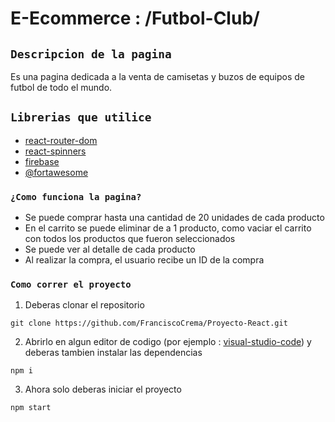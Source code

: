 # E-Ecommerce : /Futbol-Club/

## `Descripcion de la pagina`

Es una pagina dedicada a la venta de camisetas y buzos de equipos de futbol de todo el mundo.

## `Librerias que utilice`

- [react-router-dom](https://www.npmjs.com/package/react-router-dom)
- [react-spinners](https://www.npmjs.com/package/react-spinners)
- [firebase](https://console.firebase.google.com/u/0/)
- [@fortawesome](https://react-icons.github.io/react-icons/icons?name=fa)

### `¿Como funciona la pagina?`

- Se puede comprar hasta una cantidad de 20 unidades de cada producto
- En el carrito se puede eliminar de a 1 producto, como vaciar el carrito con todos los productos que fueron seleccionados
- Se puede ver al detalle de cada producto
- Al realizar la compra, el usuario recibe un ID de la compra

### `Como correr el proyecto`

1. Deberas clonar el repositorio

```
git clone https://github.com/FranciscoCrema/Proyecto-React.git
```

2. Abrirlo en algun editor de codigo (por ejemplo : [visual-studio-code](https://code.visualstudio.com/download)) y deberas tambien instalar las dependencias

```
npm i
```

3. Ahora solo deberas iniciar el proyecto

```
npm start
```
